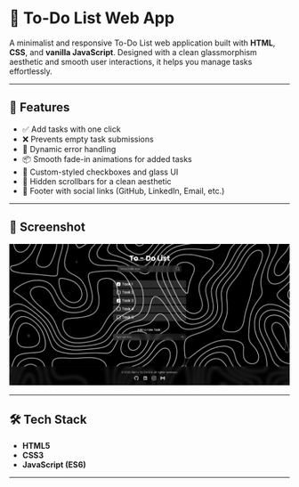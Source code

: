 # 📝 To-Do List Web App

A minimalist and responsive To-Do List web application built with **HTML**, **CSS**, and **vanilla JavaScript**. Designed with a clean glassmorphism aesthetic and smooth user interactions, it helps you manage tasks effortlessly.

---

## 🚀 Features

- ✅ Add tasks with one click
- ❌ Prevents empty task submissions
- 🧼 Dynamic error handling
- 📦 Smooth fade-in animations for added tasks
- 🧊 Custom-styled checkboxes and glass UI
- 📜 Hidden scrollbars for a clean aesthetic
- 🔗 Footer with social links (GitHub, LinkedIn, Email, etc.)

---

## 📸 Screenshot

![App Screenshot](./Assets/Screen%20shot/screenshot.png)

---

## 🛠️ Tech Stack

- **HTML5**
- **CSS3**
- **JavaScript (ES6)**

---

